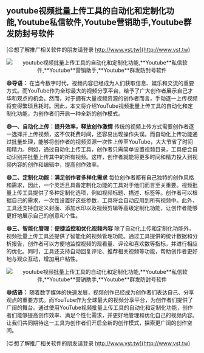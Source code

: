 ## **youtube视频批量上传工具的自动化和定制化功能,**Youtube**私信软件,**Youtube**营销助手,**Youtube**群发防封号软件**

[😍想了解推广相关软件的朋友请登录 http://www.vst.tw](http://www.vst.tw)

 <center><img src="https://vst.tw/MP4/tuiguang/png/3.png" alt="youtube视频批量上传工具的自动化和定制化功能,**Youtube**私信软件,**Youtube**营销助手,**Youtube**群发防封号软件"></center>

**😄导语：**
在当今数字时代，视频内容已经成为人们获取信息、娱乐和交流的重要方式。而YouTube作为全球最大的视频分享平台，给予了广大创作者展示自己才华和观点的机会。然而，对于拥有大量视频资源的创作者而言，手动逐一上传视频将变得繁琐且耗时。因此，本文将介绍YouTube视频批量上传工具的自动化和定制化功能，为创作者们开启一种全新的创作模式。

**😄一、自动化上传：提升效率，释放创作激情**
传统的视频上传方式需要创作者逐一选择并上传视频，这不仅耗费时间，还容易出现操作失误。而自动化上传功能通过批量处理，能够将创作者的视频资源一次性上传至YouTube，大大节省了时间和精力。例如，通过自动化上传工具，创作者只需简单设置视频目录，工具便会自动识别并批量上传其中的所有视频。这样，创作者就能将更多时间和精力投入到视频内容的创作和编辑中，提高创作效率。

**😄二、定制化功能：满足创作者多样化需求**
每位创作者都有自己独特的创作风格和需求，因此，一个灵活且具备定制化功能的工具对于他们而言至关重要。视频批量上传工具提供了多种定制化选项，例如视频标题、描述、标签等。创作者可以根据自己的需求，一次性设置好这些参数，工具将会自动应用到所有视频中。此外，工具还支持自定义封面、添加水印以及视频剪辑等高级定制化功能，让创作者能够更好地展示自己的创意和个性。

**😄三、智能化管理：便捷监控和优化视频内容**
除了自动化上传和定制化功能外，视频批量上传工具还提供了智能化的视频管理功能。通过工具提供的统计数据和分析报告，创作者可以方便地监控视频的观看量、评论和喜欢数等指标，并进行相应的优化。同时，工具还支持自动回复评论、推荐相关视频等功能，帮助创作者更好地与观众互动，增加用户粘性。

 <center><img src="https://vst.tw/MP4/tuiguang/png/6.png" alt="youtube视频批量上传工具的自动化和定制化功能,**Youtube**私信软件,**Youtube**营销助手,**Youtube**群发防封号软件"></center>

**😄结语：**
随着数字媒体的快速发展，视频创作已经成为创作者们表达自己、分享观点的重要方式。而YouTube作为全球最大的视频分享平台，为创作者们提供了广阔的舞台。通过使用YouTube视频批量上传工具的自动化和定制化功能，创作者们能够提高创作效率、满足个性化需求，并更好地管理和优化自己的视频内容。让我们共同期待这一工具为创作者们开启全新的创作模式，探索更广阔的创作空间。

[😍想了解推广相关软件的朋友请登录 http://www.vst.tw](http://www.vst.tw)



